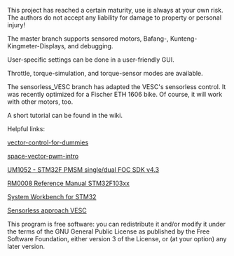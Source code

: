 This project has reached a certain maturity, use is always at your own risk. The authors do not accept any liability for damage to property or personal injury!  

The master branch supports sensored motors, Bafang-, Kunteng- Kingmeter-Displays, and debugging.

User-specific settings can be done in a user-friendly GUI.

Throttle, torque-simulation, and torque-sensor modes are available.

The sensorless_VESC branch has adapted the VESC's sensorless control. It was recently optimized for a Fischer ETH 1606 bike. 
Of course, it will work with other motors, too.

A short tutorial can be found in the wiki.

Helpful links:

[vector-control-for-dummies](https://www.switchcraft.org/learning/2016/12/16/vector-control-for-dummies "vector-control-for-dummies")

[space-vector-pwm-intro](https://www.switchcraft.org/learning/2017/3/15/space-vector-pwm-intro "space-vector-pwm-intro")

[UM1052 - STM32F PMSM single/dual FOC SDK v4.3](https://www.st.com/content/ccc/resource/technical/document/user_manual/5e/5e/d2/cb/07/35/45/a6/CD00298474.pdf/files/CD00298474.pdf/jcr:content/translations/en.CD00298474.pdf "UM1052 - STM32F PMSM single/dual FOC SDK v4.3")

[RM0008 Reference Manual STM32F103xx](https://www.st.com/content/ccc/resource/technical/document/reference_manual/59/b9/ba/7f/11/af/43/d5/CD00171190.pdf/files/CD00171190.pdf/jcr:content/translations/en.CD00171190.pdf)

[System Workbench for STM32](https://www.st.com/en/development-tools/sw4stm32.html)

[Sensorless approach VESC](http://cas.ensmp.fr/~praly/Telechargement/Journaux/2010-IEEE_TPEL-Lee-Hong-Nam-Ortega-Praly-Astolfi.pdf)

This program is free software: you can redistribute it and/or modify
it under the terms of the GNU General Public License as published by
the Free Software Foundation, either version 3 of the License, or
(at your option) any later version.
